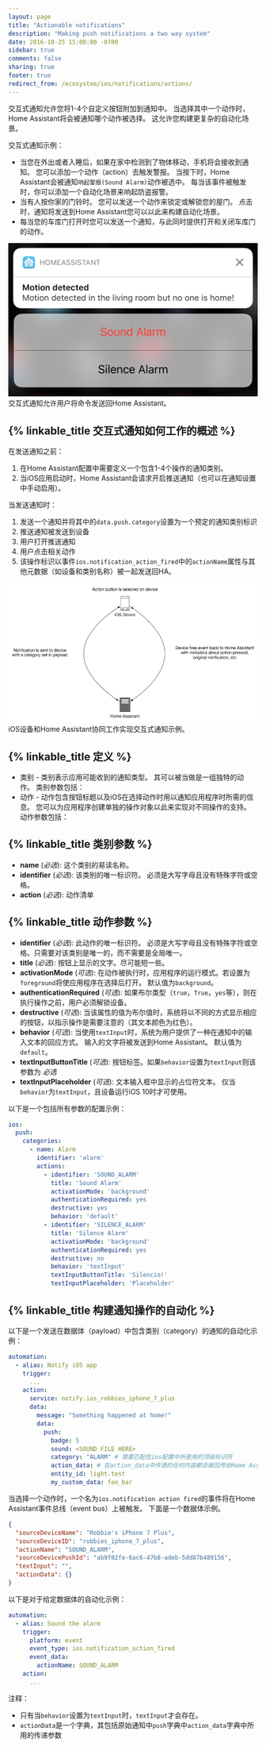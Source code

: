 ```yaml
---
layout: page
title: "Actionable notifications"
description: "Making push notifications a two way system"
date: 2016-10-25 15:00:00 -0700
sidebar: true
comments: false
sharing: true
footer: true
redirect_from: /ecosystem/ios/notifications/actions/
---
```


交互式通知允许您将1-4个自定义按钮附加到通知中。 当选择其中一个动作时，Home Assistant将会被通知哪个动作被选择。 这允许您构建更复杂的自动化场景。

交互式通知示例：

- 当您在外出或者入睡后，如果在家中检测到了物体移动，手机将会接收到通知。 您可以添加一个动作（action）去触发警报。 当按下时，Home Assistant会被通知`响起警报(Sound Alarm)`动作被选中。 每当该事件被触发时，你可以添加一个自动化场景来响起防盗报警。
- 当有人按你家的门铃时。 您可以发送一个动作来锁定或解锁您的屋门。 点击时，通知将发送到Home Assistant您可以以此来构建自动化场景。
- 每当您的车库门打开时您可以发送一个通知，与此同时提供打开和关闭车库门的动作。

<p class='img'>
  <img src='/images/ios/actions.png' />
  交互式通知允许用户将命令发送回Home Assistant。
</p>

## {% linkable_title 交互式通知如何工作的概述 %}

在发送通知之前：

1. 在Home Assistant配置中需要定义一个包含1-4个操作的通知类别。
2. 当iOS应用启动时，Home Assistant会请求开启推送通知（也可以在通知设置中手动启用）。

当发送通知时：

1. 发送一个通知并将其中的`data.push.category`设置为一个预定的通知类别标识
2. 推送通知被发送到设备
3. 用户打开推送通知
3. 用户点击相关动作
4. 该操作标识以事件`ios.notification_action_fired`中的`actionName`属性与其他元数据（如设备和类别名称）被一起发送回HA。

<p class='img'>
  <img src='/images/ios/NotificationActionFlow.png' />
  iOS设备和Home Assistant协同工作实现交互式通知示例。
</p>

## {% linkable_title 定义 %}
- 类别 - 类别表示应用可能收到的通知类型。 其可以被当做是一组独特的动作。 类别参数包括：
- 动作 - 动作包含按钮标题以及iOS在选择动作时用以通知应用程序时所需的信息。 您可以为应用程序创建单独的操作对象以此来实现对不同操作的支持。 动作参数包括：

## {% linkable_title 类别参数 %}

- **name** (*必选*): 这个类别的易读名称。
- **identifier** (*必选*): 该类别的唯一标识符。 必须是大写字母且没有特殊字符或空格。
- **action** (*必选*): 动作清单

## {% linkable_title 动作参数 %}

- **identifier** (*必选*): 此动作的唯一标识符。 必须是大写字母且没有特殊字符或空格。只需要对该类别是唯一的，而不需要是全局唯一。
- **title** (*必选*): 按钮上显示的文字。尽可能短一些。
- **activationMode** (*可选*): 在动作被执行时，应用程序的运行模式。若设置为`foreground`将使应用程序在选择后打开。 默认值为`background`。
- **authenticationRequired** (*可选*): 如果布尔类型（`true`，`True`，`yes`等），则在执行操作之前，用户必须解锁设备。
- **destructive** (*可选*): 当该属性的值为布尔值时，系统将以不同的方式显示相应的按钮，以指示操作是需要注意的（其文本颜色为红色）。
- **behavior** (*可选*): 当使用`textInput`时，系统为用户提供了一种在通知中的输入文本的回应方式。 输入的文字将被发送到Home Assistant。 默认值为`default`。
- **textInputButtonTitle** (*可选*): 按钮标签。如果`behavior`设置为`textInput`则该参数为 *必选*
- **textInputPlaceholder** (*可选*): 文本输入框中显示的占位符文本。 仅当`behavior`为`textInput`，且设备运行iOS 10时才可使用。

以下是一个包括所有参数的配置示例：

```yaml
ios:
  push:
    categories:
      - name: Alarm
        identifier: 'alarm'
        actions:
          - identifier: 'SOUND_ALARM'
            title: 'Sound Alarm'
            activationMode: 'background'
            authenticationRequired: yes
            destructive: yes
            behavior: 'default'
          - identifier: 'SILENCE_ALARM'
            title: 'Silence Alarm'
            activationMode: 'background'
            authenticationRequired: yes
            destructive: no
            behavior: 'textInput'
            textInputButtonTitle: 'Silencio!'
            textInputPlaceholder: 'Placeholder'
```

## {% linkable_title 构建通知操作的自动化 %}
以下是一个发送在数据体（payload）中包含类别（category）的通知的自动化示例：

```yaml
automation:
  - alias: Notify iOS app
    trigger:
      ...
    action:
      service: notify.ios_robbies_iphone_7_plus
      data:
        message: "Something happened at home!"
        data:
          push:
            badge: 5
            sound: <SOUND FILE HERE>
            category: "ALARM" # 需要匹配在ios配置中所使用的顶级标识符
            action_data: # 在action_data中传递的任何内容都会被回传给Home Assistant。
            entity_id: light.test
            my_custom_data: foo_bar
```

当选择一个动作时，一个名为`ios.notification action fired`的事件将在Home Assistant事件总线（event bus）上被触发。 下面是一个数据体示例。

```json
{
  "sourceDeviceName": "Robbie's iPhone 7 Plus",
  "sourceDeviceID": "robbies_iphone_7_plus",
  "actionName": "SOUND_ALARM",
  "sourceDevicePushId": "ab9f02fe-6ac6-47b8-adeb-5dd87b489156",
  "textInput": "",
  "actionData": {}
}
```

以下是对于给定数据体的自动化示例：

```yaml
automation:
  - alias: Sound the alarm
    trigger:
      platform: event
      event_type: ios.notification_action_fired
      event_data:
        actionName: SOUND_ALARM
    action:
      ...
```

注释：

* 只有当`behavior`设置为`textInput`时，`textInput`才会存在。
* `actionData`是一个字典，其包括原始通知中`push`字典中`action_data`字典中所用的传递参数


